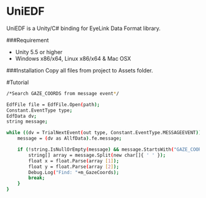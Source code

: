 # UniEDF
UniEDF is a Unity/C# binding for EyeLink Data Format library.

###Requirement
* Unity 5.5 or higher
* Windows x86/x64, Linux x86/x64 & Mac OSX

###Installation
Copy all files from project to Assets folder.

#Tutorial
``` bash
/*Search GAZE_COORDS from message event*/

EdfFile file = EdfFile.Open(path);
Constant.EventType type;
EdfData dv;
string message;

while ((dv = TrialNextEvent(out type, Constant.EventType.MESSAGEEVENT)) != null) {
    message = (dv as AllfData).fe.message;

    if (!string.IsNullOrEmpty(message) && message.StartsWith("GAZE_COORDS")) {
        string[] array = message.Split(new char[]{ ' ' });
        float x = float.Parse(array [1]);
        float y = float.Parse(array [2]);
        Debug.Log("Find: "+m_GazeCoords);
        break;
    }
}
``` 
